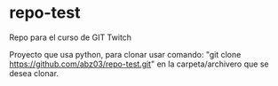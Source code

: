 # repo-test
Repo para el curso de GIT Twitch

Proyecto que usa python, para clonar usar comando: "git clone https://github.com/abz03/repo-test.git" en la carpeta/archivero que se desea clonar.

